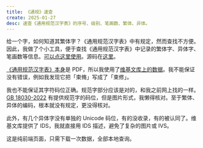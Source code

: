 ```yaml
---
title: 《通规》速查
create: 2025-01-27
desc: 速查《通用规范汉字表》的序号、级别、笔画数、繁体、异体。
---
```


给一个字，如何知道其繁体字？《通用规范汉字表》中有规定，然而查找不方便。因此，我做了个小工具，便于查找《通用规范汉字表》中记录的繁体字、异体字、笔画数等信息。[可以点这里使用](https://zeng-y-l.github.io/project/tgdict.html)。源码在[这里](https://gitee.com/Zeng_YL/tgdict)。

[《通用规范汉字表》本身](http://www.moe.gov.cn/jyb_sjzl/ziliao/A19/201306/t20130601_186002.html)是 PDF，所以我使用了[维基文库上的数据](https://zh.m.wikisource.org/zh-hans/%E9%80%9A%E7%94%A8%E8%A7%84%E8%8C%83%E6%B1%89%E5%AD%97%E8%A1%A8)。我不能保证没有错误，例如我发现它把「束脩」写成了「束修」。

我也不能保证其字符码位正确。规范字部分应该是对的，和我之前网上找的一样。[GB 18030-2022](https://openstd.samr.gov.cn/bzgk/gb/newGbInfo?hcno=A1931A578FE14957104988029B0833D3) 有提供规范字的码位，但是图片形式，我懒得核对。至于繁体、异体的编码，根本就没有规定，更没得核对。

此外，有几个异体字没有单独的 Unicode 码位，有的没收录，有的被认同了。维基文库提供了 IDS，我就直接用 IDS 描述，避免了复杂的图片或 IVS。

这是纯前端页面，只需下载一次数据，全部本地查询。